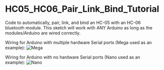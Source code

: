 # HC05_HC06_Pair_Link_Bind_Tutorial
Code to automatically, pair, link, and bind an HC-05 with an HC-06 bluetooth module. This sketch will work with ANY Arduino as long as the modules/Arduino are wired correctly.


Wiring for Arduino with multiple hardware Serial ports (Mega used as an example):
![Mega](https://user-images.githubusercontent.com/20977405/55363612-9fe16380-54ab-11e9-859e-104b55b5ee62.png)


Wiring for Arduino with no hardware Serial ports (Nano used as an example):
![Nano](https://user-images.githubusercontent.com/20977405/55363613-9fe16380-54ab-11e9-8922-9764f44430b0.png)
